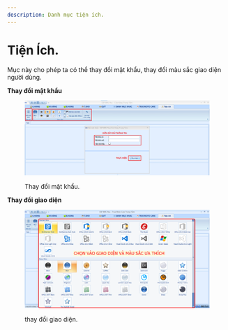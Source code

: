 ```yaml
---
description: Danh mục tiện ích.
---
```


# Tiện Ích.

Mục này cho phép ta có thể thay đổi mật khẩu, thay đổi màu sắc giao diện người dùng.

**Thay đổi mật khẩu**

<figure><img src=".gitbook/assets/TIENICH.png" alt=""><figcaption><p>Thay đổi mật khẩu.</p></figcaption></figure>

**Thay đổi giao diện**

<figure><img src=".gitbook/assets/GIAODIEN.png" alt=""><figcaption><p>thay đổi giao diện.</p></figcaption></figure>
